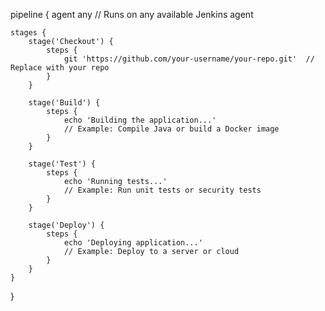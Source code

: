 pipeline {
    agent any  // Runs on any available Jenkins agent

    stages {
        stage('Checkout') {
            steps {
                git 'https://github.com/your-username/your-repo.git'  // Replace with your repo
            }
        }

        stage('Build') {
            steps {
                echo 'Building the application...'
                // Example: Compile Java or build a Docker image
            }
        }

        stage('Test') {
            steps {
                echo 'Running tests...'
                // Example: Run unit tests or security tests
            }
        }

        stage('Deploy') {
            steps {
                echo 'Deploying application...'
                // Example: Deploy to a server or cloud
            }
        }
    }
}
